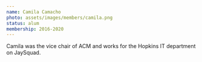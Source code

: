 ```yaml
---
name: Camila Camacho
photo: assets/images/members/camila.png
status: alum
membership: 2016-2020
---
```

Camila was the vice chair of ACM
and works for the Hopkins IT department on JaySquad.
